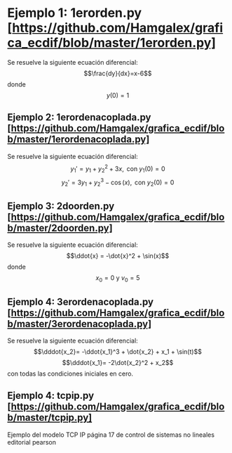 
# Ejemplo 1: 1erorden.py [https://github.com/Hamgalex/grafica_ecdif/blob/master/1erorden.py] 
Se resuelve la siguiente ecuación diferencial:
$$\frac{dy}{dx}=x-6$$ donde $$y(0)=1$$

## Ejemplo 2: 1erordenacoplada.py [https://github.com/Hamgalex/grafica_ecdif/blob/master/1erordenacoplada.py] 
Se resuelve la siguiente ecuación diferencial:
$$y_1' = y_1 + y_2^2 + 3x, \text{ con  } y_1(0)=0$$
$$y_2' = 3y_1 + y_2^3 - \cos(x), \text{ con  } y_2(0)=0$$

## Ejemplo 3: 2doorden.py [https://github.com/Hamgalex/grafica_ecdif/blob/master/2doorden.py] 
Se resuelve la siguiente ecuación diferencial:
$$\ddot{x} = -\dot{x}^2 + \sin(x)$$ donde $$x_0=0 \text{ y }  v_0=5$$



## Ejemplo 4: 3erordenacoplada.py [https://github.com/Hamgalex/grafica_ecdif/blob/master/3erordenacoplada.py] 
Se resuelve la siguiente ecuación diferencial:
$$\dddot{x_2}= -\ddot{x_1}^3 + \dot{x_2} + x_1 + \sin(t)$$
$$\dddot{x_1}= -2\dot{x_2}^2 + x_2$$
con todas las condiciones iniciales en cero.

## Ejemplo 4: tcpip.py [https://github.com/Hamgalex/grafica_ecdif/blob/master/tcpip.py] 
Ejemplo del modelo TCP IP página 17 de control de sistemas no lineales editorial pearson
